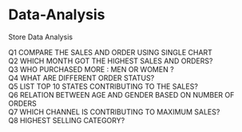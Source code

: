 # Data-Analysis
Store Data Analysis

Q1 COMPARE THE SALES AND ORDER USING SINGLE CHART 										
Q2 WHICH MONTH GOT THE HIGHEST SALES AND ORDERS?										
Q3 WHO PURCHASED MORE : MEN OR WOMEN ?										
Q4 WHAT ARE DIFFERENT ORDER STATUS?										
Q5 LIST TOP 10 STATES CONTRIBUTING TO THE SALES?										
Q6 RELATION BETWEEN AGE AND GENDER BASED ON NUMBER OF ORDERS										
Q7 WHICH CHANNEL IS CONTRIBUTING TO MAXIMUM SALES?										
Q8 HIGHEST SELLING CATEGORY?										
